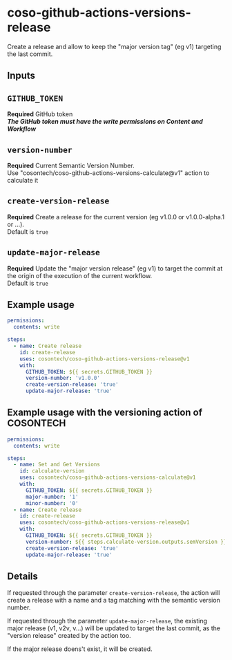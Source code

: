 # coso-github-actions-versions-release
Create a release and allow to keep the "major version tag" (eg v1) targeting the last commit.

## Inputs

## `GITHUB_TOKEN`
**Required** GitHub token  
***The GitHub token must have the write permissions on Content and Workflow***

## `version-number`
**Required** Current Semantic Version Number.  
Use "cosontech/coso-github-actions-versions-calculate@v1" action to calculate it

## `create-version-release`
**Required** Create a release for the current version (eg v1.0.0 or v1.0.0-alpha.1 or ...).  
Default is `true`

## `update-major-release`
**Required** Update the "major version release" (eg v1) to target the commit at the origin of the execution of the current workflow.  
Default is `true`

## Example usage

```yaml
permissions:
  contents: write

steps:  
  - name: Create release
    id: create-release
    uses: cosontech/coso-github-actions-versions-release@v1
    with:
      GITHUB_TOKEN: ${{ secrets.GITHUB_TOKEN }}
      version-number: 'v1.0.0'
      create-version-release: 'true'
      update-major-release: 'true'
```

## Example usage with the versioning action of COSONTECH

```yaml
permissions:
  contents: write

steps:
  - name: Set and Get Versions
    id: calculate-version
    uses: cosontech/coso-github-actions-versions-calculate@v1
    with:
      GITHUB_TOKEN: ${{ secrets.GITHUB_TOKEN }}
      major-number: '1'
      minor-number: '0'
  - name: Create release
    id: create-release
    uses: cosontech/coso-github-actions-versions-release@v1
    with:
      GITHUB_TOKEN: ${{ secrets.GITHUB_TOKEN }}
      version-number: ${{ steps.calculate-version.outputs.semVersion }}
      create-version-release: 'true'
      update-major-release: 'true'
```

## Details

If requested through the parameter `create-version-release`, the action will create a release with a name and a tag matching with the semantic version number.  

If requested through the parameter `update-major-release`, the existing major release (v1, v2v, v...) will be updated to target the last commit, as the "version release" created by the action too.  

If the major release doens't exist, it will be created.